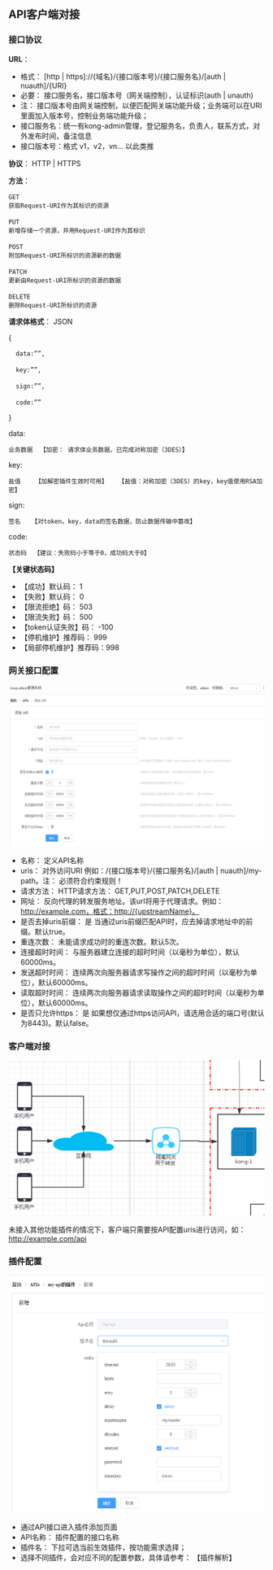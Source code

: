 

##  API客户端对接

###  接口协议
**URL**： 

 - 格式： [http | https]://{域名}/{接口版本号}/{接口服务名}/[auth | nuauth]/{URI}
- 必要： 接口服务名，接口版本号（网关端控制），认证标识(auth | unauth)
- 注： 接口版本号由网关端控制，以便匹配网关端功能升级；业务端可以在URI里面加入版本号，控制业务端功能升级；
- 接口服务名：统一有kong-admin管理，登记服务名，负责人，联系方式，对外发布时间，备注信息
- 接口版本号：格式 v1，v2，vn... 以此类推


**协议**： HTTP | HTTPS

**方法**：

	GET
	获取Request-URI作为其标识的资源

	PUT
	新增存储一个资源，并用Request-URI作为其标识
	
	POST
	附加Request-URI所标识的资源新的数据
	
	PATCH
	更新由Request-URI所标识的资源的数据
	
	DELETE
	删除Request-URI所标识的资源

**请求体格式**： JSON

{

      data:””,
      
      key:””,
      
      sign:””,
      
      code:””
}

data:

	业务数据  【加密： 请求体业务数据，已完成对称加密（3DES）】

key:

	盐值    【加解密插件生效时可用】   【盐值：对称加密（3DES）的key，key值使用RSA加密】
	
sign:

	签名   【对token，key，data的签名数据，防止数据传输中篡改】

code:

	状态码  【建议：失败码小于等于0，成功码大于0】
	
**【关键状态码】**

- 【成功】默认码： 1
- 【失败】默认码： 0
- 【限流拒绝】码： 503
- 【限流失败】码： 500
- 【token认证失败】码： -100
- 【停机维护】推荐码： 999
- 【局部停机维护】推荐码：998



### 网关接口配置

![13](13_images\13.png)

- 名称：	定义API名称
- uris：	对外访问URI  例如：/{接口版本号}/{接口服务名}/[auth | nuauth]/my-path。注： 必须符合约束规则！
- 请求方法：	HTTP请求方法： GET,PUT,POST,PATCH,DELETE
- 网址：	反向代理的转发服务地址。该url将用于代理请求。例如：http://example.com，格式：http://{upstreamName}。
- 是否去掉uris前缀：	是 当通过uris前缀匹配API时，应去掉请求地址中的前缀。默认true。
- 重连次数： 	未能请求成功时的重连次数。默认5次。
- 连接超时时间：	与服务器建立连接的超时时间（以毫秒为单位），默认60000ms。
- 发送超时时间：	连续两次向服务器请求写操作之间的超时时间（以毫秒为单位），默认60000ms。
- 读取超时时间：	连续两次向服务器请求读取操作之间的超时时间（以毫秒为单位），默认60000ms。
- 是否只允许https：	是 如果想仅通过https访问API，请选用合适的端口号(默认为8443)。默认false。


### 客户端对接

![131](13_images\131.png)

未接入其他功能插件的情况下，客户端只需要按API配置uris进行访问，如： http://example.com/api

### 插件配置

![133](13_images\133.png)

- 通过API接口进入插件添加页面
- API名称： 插件配置的接口名称
- 插件名： 下拉可选当前生效插件，按功能需求选择；
- 选择不同插件，会对应不同的配置参数，具体请参考： 【插件解析】



 